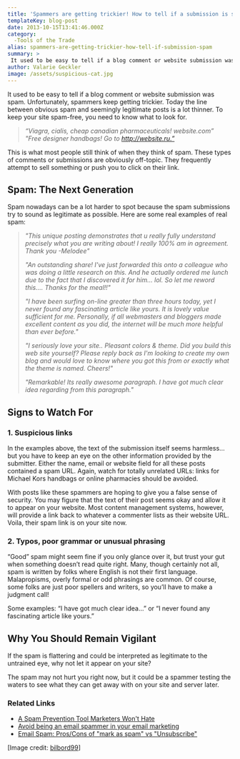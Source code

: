 ```yaml
---
title: 'Spammers are getting trickier! How to tell if a submission is spam'
templateKey: blog-post
date: 2013-10-15T13:41:46.000Z
category: 
  -Tools of the Trade
alias: spammers-are-getting-trickier-how-tell-if-submission-spam
summary: > 
 It used to be easy to tell if a blog comment or website submission was spam. Unfortunately, spammers keep getting trickier. Today the line between obvious spam and seemingly legitimate posts is a lot thinner. To keep your site spam-free, you need to know what to look for.
author: Valarie Geckler
image: /assets/suspicious-cat.jpg
---
```


It used to be easy to tell if a blog comment or website submission was spam. Unfortunately, spammers keep getting trickier. Today the line between obvious spam and seemingly legitimate posts is a lot thinner. To keep your site spam-free, you need to know what to look for.

> _“Viagra, cialis, cheap canadian pharmaceuticals! website.com”  
> "Free designer handbags! Go to http://website.ru.”_

This is what most people still think of when they think of spam. These types of comments or submissions are obviously off-topic. They frequently attempt to sell something or push you to click on their link.

Spam: The Next Generation
-------------------------

Spam nowadays can be a lot harder to spot because the spam submissions try to sound as legitimate as possible. Here are some real examples of real spam:

> _"This unique posting demonstrates that u really fully understand precisely what you are writing about! I really 100% am in agreement. Thank you -Melodee"_
> 
> _"An outstanding share! I've just forwarded this onto a colleague who was doing a little research on this. And he actually ordered me lunch due to the fact that I discovered it for him... lol. So let me reword this.... Thanks for the meal!!"_
> 
> _"I have been surfing on-line greater than three hours today, yet I never found any fascinating article like yours. It is lovely value sufficient for me. Personally, if all webmasters and bloggers made excellent content as you did, the internet will be much more helpful than ever before."_
> 
> _"I seriously love your site.. Pleasant colors & theme. Did you build this web site yourself? Please reply back as I'm looking to create my own blog and would love to know where you got this from or exactly what the theme is named. Cheers!"_
> 
> _"Remarkable! Its really awesome paragraph. I have got much clear idea regarding from this paragraph."_

Signs to Watch For
------------------

### 1\. Suspicious links

In the examples above, the text of the submission itself seems harmless… but you have to keep an eye on the other information provided by the submitter. Either the name, email or website field for all these posts contained a spam URL. Again, watch for totally unrelated URLs: links for Michael Kors handbags or online pharmacies should be avoided.

With posts like these spammers are hoping to give you a false sense of security. You may figure that the text of their post seems okay and allow it to appear on your website. Most content management systems, however, will provide a link back to whatever a commenter lists as their website URL. Voila, their spam link is on your site now.

### 2\. Typos, poor grammar or unusual phrasing

“Good” spam might seem fine if you only glance over it, but trust your gut when something doesn’t read quite right. Many, though certainly not all, spam is written by folks where English is not their first language. Malapropisms, overly formal or odd phrasings are common. Of course, some folks are just poor spellers and writers, so you’ll have to make a judgment call!

Some examples: “I have got much clear idea…” or “I never found any fascinating article like yours.”

Why You Should Remain Vigilant
------------------------------

If the spam is flattering and could be interpreted as legitimate to the untrained eye, why not let it appear on your site?

The spam may not hurt you right now, but it could be a spammer testing the waters to see what they can get away with on your site and server later.

### Related Links

*   [A Spam Prevention Tool Marketers Won't Hate](/insights/yes-website-spam-prevention-tool-marketers-won-t-hate)
*   [Avoid being an email spammer in your email marketing](/insights/email-marketing-what-am-i-doing-wrong)
*   [Email Spam: Pros/Cons of "mark as spam" vs "Unsubscribe"](/insights/confessions-annoying-habits-overly-conscientious-marketer)

\[Image credit: [bilbord99](http://www.flickr.com/photos/bilbord99/8446886666/sizes/l/)\]
